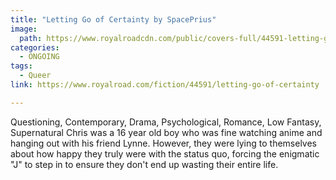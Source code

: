 ```yaml
---
title: "Letting Go of Certainty by SpacePrius"
image:
  path: https://www.royalroadcdn.com/public/covers-full/44591-letting-go-of-certainty.jpg
categories:
  - ONGOING
tags:
  - Queer
link: https://www.royalroad.com/fiction/44591/letting-go-of-certainty

---
```

Questioning, Contemporary, Drama, Psychological, Romance, Low Fantasy, Supernatural
Chris was a 16 year old boy who was fine watching anime and hanging out with his friend Lynne. However, they were lying to themselves about how happy they truly were with the status quo, forcing the enigmatic "J" to step in to ensure they don't end up wasting their entire life.

